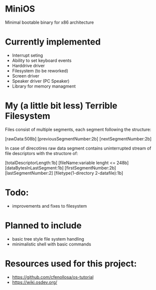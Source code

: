 # MiniOS
 Minimal bootable binary for x86 architecture

# Currently implemented
- Interrupt seting
- Ability to set keyboard events
- Harddrive driver
- Filesystem (to be reworked)
- Screen driver
- Speaker driver (PC Speaker)
- Library for memory managment

 # My (a little bit less) Terrible Filesystem
Files consist of multiple segments, each segment following the structure:

[rawData:508b] [previousSegmentNumber:2b] [nextSegmentNumber:2b]

In case of direcotires raw data segment contains uninterrupted stream of file descriptors with the structore of:

[totalDescriptorLength:1b] [fileName:variable lenght <= 248b] [dataBytesInLastSegment:1b] [firstSegmentNumber:2b] [lastSegmentNumber:2] [filetype(1-directory 2-datafile):1b]


# Todo:
- improvements and fixes to filesystem

# Planned to include
- basic tree style file system handling
- minimalistic shell with basic commands

# Resources used for this project:
- https://github.com/cfenollosa/os-tutorial
- https://wiki.osdev.org/